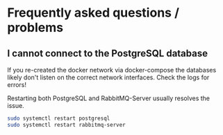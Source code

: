 # Frequently asked questions / problems

## I cannot connect to the PostgreSQL database

If you re-created the docker network via docker-compose the databases likely don't listen on the correct network interfaces. Check the logs for errors!

Restarting both PostgreSQL and RabbitMQ-Server usually resolves the issue.

```bash
sudo systemctl restart postgresql
sudo systemctl restart rabbitmq-server
```
